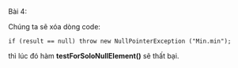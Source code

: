 Bài 4:

Chúng ta sẽ xóa dòng code:
```
if (result == null) throw new NullPointerException ("Min.min");
```
thì lúc đó hàm **testForSoloNullElement()** sẽ thất bại.
